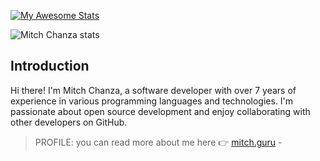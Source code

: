[![My Awesome Stats](https://awesome-github-stats.azurewebsites.net/user-stats/mitch1009)](https://git.io/awesome-stats-card)

![Mitch Chanza stats](https://stats.mitch.guru/api?mitch1009=anuraghazra&show_icons=true&theme=transparent)
## Introduction
Hi there! I'm Mitch Chanza, a software developer with over 7 years of experience in various programming languages and technologies. I'm passionate about open source development and enjoy collaborating with other developers on GitHub.
> PROFILE: you can read more about me here 👉 [mitch.guru](https://mitch.guru) - 
